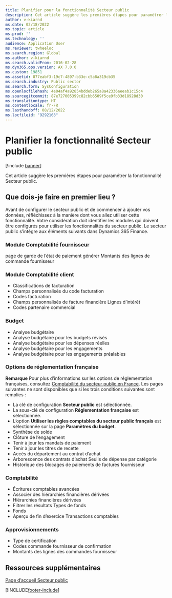 ```yaml
---
title: Planifier pour la fonctionnalité Secteur public
description: Cet article suggère les premières étapes pour paramétrer la fonctionnalité Secteur public.
author: v-kiarnd
ms.date: 02/18/2022
ms.topic: article
ms.prod: ''
ms.technology: ''
audience: Application User
ms.reviewer: twheeloc
ms.search.region: Global
ms.author: v-kiarnd
ms.search.validFrom: 2016-02-28
ms.dyn365.ops.version: AX 7.0.0
ms.custom: 19851
ms.assetid: 877eabf3-19c7-4897-b33e-c5a8a319cb35
ms.search.industry: Public sector
ms.search.form: SysConfiguration
ms.openlocfilehash: 4e04af4a92854bddeb265a8a42336aeeab1c15c4
ms.sourcegitcommit: 87e727005399c82cbb6509f5ce9fb33d18928d30
ms.translationtype: HT
ms.contentlocale: fr-FR
ms.lasthandoff: 08/12/2022
ms.locfileid: "9292163"
---
```

# <a name="plan-for-public-sector-functionality"></a>Planifier la fonctionnalité Secteur public

[!include [banner](../includes/banner.md)]

Cet article suggère les premières étapes pour paramétrer la fonctionnalité Secteur public.

## <a name="what-should-i-do-first"></a>Que dois-je faire en premier lieu ?

Avant de configurer le secteur public et de commencer à ajouter vos données, réfléchissez à la manière dont vous allez utiliser cette fonctionnalité. Votre considération doit identifier les modules qui doivent être configurés pour utiliser les fonctionnalités du secteur public. Le secteur public s’intègre aux éléments suivants dans Dynamics 365 Finance. 

### <a name="accounts-payable"></a>Module Comptabilité fournisseur

page de garde de l’état de paiement générer Montants des lignes de commande fournisseur

### <a name="accounts-receivable"></a>Module Comptabilité client

- Classifications de facturation
- Champs personnalisés du code facturation
- Codes facturation
- Champs personnalisés de facture financière Lignes d’intérêt
- Codes partenaire commercial

### <a name="budgeting"></a>Budget

- Analyse budgétaire
- Analyse budgétaire pour les budgets révisés
- Analyse budgétaire pour les dépenses réelles
- Analyse budgétaire pour les engagements
- Analyse budgétaire pour les engagements préalables

### <a name="french-regulatory-options"></a>Options de réglementation française

**Remarque** Pour plus d’informations sur les options de réglementation françaises, consultez [Comptabilité du secteur public en France](../localizations/emea-fra-public-sector-accounting.md). Les pages suivantes ne sont disponibles que si les trois conditions suivantes sont remplies :

- La clé de configuration **Secteur public** est sélectionnée.
- La sous-clé de configuration **Réglementation française** est sélectionnée.
- L’option **Utiliser les règles comptables du secteur public français** est sélectionnée sur la page **Paramètres du budget**.
- Synthèse de solde
- Clôture de l’engagement
- Tenir à jour les mandats de paiement
- Tenir à jour les titres de recette
- Accès du département au contrat d’achat
- Arborescence des contrats d’achat Seuils de dépense par catégorie
- Historique des blocages de paiements de factures fournisseur

### <a name="general-ledger"></a>Comptabilité

- Écritures comptables avancées
- Associer des hiérarchies financières dérivées
- Hiérarchies financières dérivées
- Filtrer les résultats Types de fonds
- Fonds
- Aperçu de fin d’exercice Transactions comptables

### <a name="procurement-and-sourcing"></a>Approvisionnements

- Type de certification
- Codes commande fournisseur de confirmation
- Montants des lignes des commandes fournisseur

## <a name="additional-resources"></a>Ressources supplémentaires

[Page d’accueil Secteur public](public-sector-functionality.md)





[!INCLUDE[footer-include](../../includes/footer-banner.md)]
